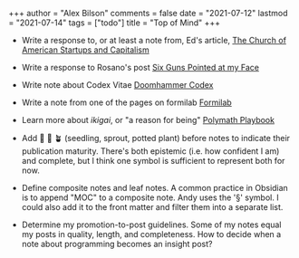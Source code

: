 +++
author = "Alex Bilson"
comments = false
date = "2021-07-12"
lastmod = "2021-07-14"
tags = ["todo"]
title = "Top of Mind"
+++

- Write a response to, or at least a note from, Ed's article, [The Church of American Startups and Capitalism](https://ez.substack.com/p/the-church-of-american-startups-and?token=eyJ1c2VyX2lkIjoyNzcwMDksInBvc3RfaWQiOjM4NTc1OTQ1LCJfIjoiRE03eE8iLCJpYXQiOjE2MjU5NDAyMTEsImV4cCI6MTYyNTk0MzgxMSwiaXNzIjoicHViLTg5ODIiLCJzdWIiOiJwb3N0LXJlYWN0aW9uIn0.IwdqfJ8jjXMovesXeA071SNE9yHvwRypZC5hRN8aFQE)

- Write a response to Rosano's post [Six Guns Pointed at my Face](https://rosano.hmm.garden/01f6srp7b67f2pe06bk7dqk9y1)

- Write note about Codex Vitae [Doomhammer Codex](https://garden.doomhammer.info/codex-vitae-f35d7e)

- Write a note from one of the pages on formilab [Formilab](https://fourmilab.ch)

- Learn more about _ikigai_, or "a reason for being" [Polymath Playbook](https://salman.io/blog/polymath-playbook/)

- Add 🌱 🌿 🪴  (seedling, sprout, potted plant) before notes to indicate their publication maturity. There's both epistemic (i.e. how confident I am) and complete, but I think one symbol is sufficient to represent both for now.

- Define composite notes and leaf notes. A common practice in Obsidian is to append "MOC" to a composite note. Andy uses the '§' symbol. I could also add it to the front matter and filter them into a separate list.

- Determine my promotion-to-post guidelines. Some of my notes equal my posts in quality, length, and completeness. How to decide when a note about programming becomes an insight post?
